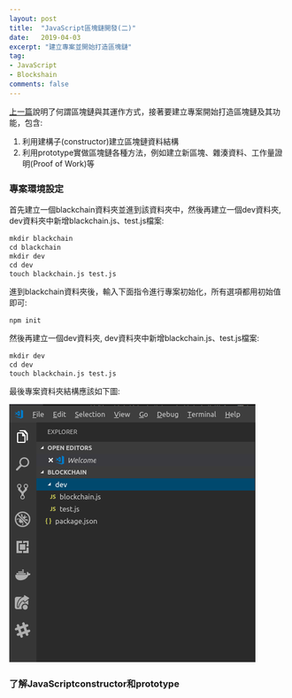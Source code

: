 ```yaml
---
layout: post
title:  "JavaScript區塊鏈開發(二)"
date:   2019-04-03
excerpt: "建立專案並開始打造區塊鏈"
tag:
- JavaScript 
- Blockshain 
comments: false
---
```


[link]: https://kisekitw.github.io//JavaScript%E5%8D%80%E5%A1%8A%E9%8F%88%E9%96%8B%E7%99%BC(%E4%B8%80)/ "上一篇"

[上一篇][link]說明了何謂區塊鏈與其運作方式，接著要建立專案開始打造區塊鏈及其功能，包含:

1. 利用建構子(constructor)建立區塊鏈資料結構
2. 利用prototype實做區塊鏈各種方法，例如建立新區塊、雜湊資料、工作量證明(Proof of Work)等

### 專案環境設定

首先建立一個blackchain資料夾並進到該資料夾中，然後再建立一個dev資料夾, dev資料夾中新增blackchain.js、test.js檔案:

```
mkdir blackchain
cd blackchain
mkdir dev
cd dev
touch blackchain.js test.js
```

進到blackchain資料夾後，輸入下面指令進行專案初始化，所有選項都用初始值即可:

```
npm init
```

然後再建立一個dev資料夾, dev資料夾中新增blackchain.js、test.js檔案:

```
mkdir dev
cd dev
touch blackchain.js test.js
```

最後專案資料夾結構應該如下圖:

![alt text](https://github.com/kisekitw/kisekitw.github.io/blob/master/assets/img/1080403/projectstructure.png?raw=true "project file structure")


### 了解JavaScript**constructor**和**prototype**














